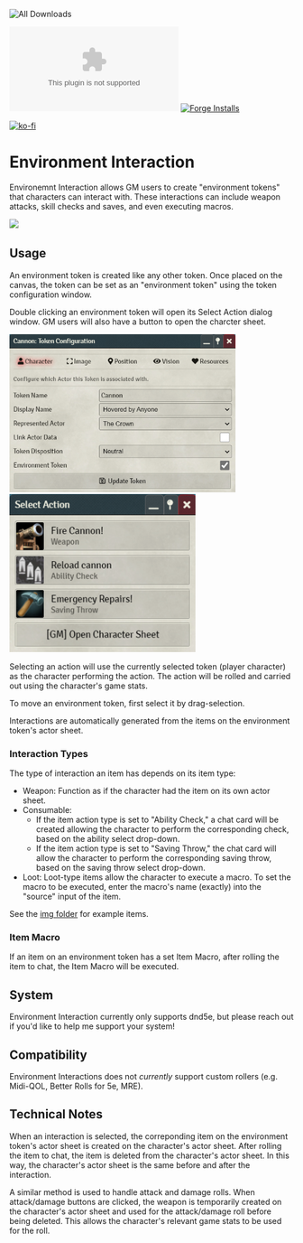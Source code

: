 ![All Downloads](https://img.shields.io/github/downloads/jessev14/environment-interaction/total?style=for-the-badge)

![Latest Release Download Count](https://img.shields.io/github/downloads/jessev14/environment-interaction/latest/EI.zip)
[![Forge Installs](https://img.shields.io/badge/dynamic/json?label=Forge%20Installs&query=package.installs&suffix=%25&url=https%3A%2F%2Fforge-vtt.com%2Fapi%2Fbazaar%2Fpackage%2Fenvironment-interaction&colorB=4aa94a)](https://forge-vtt.com/bazaar#package=environment-interaction)

[![ko-fi](https://ko-fi.com/img/githubbutton_sm.svg)](https://ko-fi.com/jessev14)

# Environment Interaction

Environemnt Interaction allows GM users to create "environment tokens" that characters can interact with. These interactions can include weapon attacks, skill checks and saves, and even executing macros.

<img src="/img/environment-interaction-demo.gif" height="450"/>


## Usage
An environment token is created like any other token. Once placed on the canvas, the token can be set as an "environment token" using the token configuration window.

Double clicking an environment token will open its Select Action dialog window. GM users will also have a button to open the charcter sheet.

<img src="/img/token-config.png" height="280"/> <img src="/img/action-selection.png" height="280"/>

Selecting an action will use the currently selected token (player character) as the character performing the action. The action will be rolled and carried out using the character's game stats.

To move an environment token, first select it by drag-selection.

Interactions are automatically generated from the items on the environment token's actor sheet.

### Interaction Types
The type of interaction an item has depends on its item type:
* Weapon: Function as if the character had the item on its own actor sheet.
* Consumable:
  - If the item action type is set to "Ability Check," a chat card will be created allowing the character to perform the corresponding check, based on the ability select drop-down.
  - If the item action type is set to "Saving Throw," the chat card will allow the character to perform the corresponding saving throw, based on the saving throw select drop-down.
* Loot: Loot-type items allow the character to execute a macro. To set the macro to be executed, enter the macro's name (exactly) into the "source" input of the item.

See the [img folder](https://github.com/jessev14/environment-interaction/tree/main/img) for example items.

### Item Macro
If an item on an environment token has a set Item Macro, after rolling the item to chat, the Item Macro will be executed.

## System
Environment Interaction currently only supports dnd5e, but please reach out if you'd like to help me support your system!

## Compatibility
Environment Interactions does not *currently* support custom rollers (e.g. Midi-QOL, Better Rolls for 5e, MRE).

## Technical Notes
When an interaction is selected, the correponding item on the environment token's actor sheet is created on the character's actor sheet. After rolling the item to chat, the item is deleted from the character's actor sheet. In this way, the character's actor sheet is the same before and after the interaction.

A similar method is used to handle attack and damage rolls. When attack/damage buttons are clicked, the weapon is temporarily created on the character's actor sheet and used for the attack/damage roll before being deleted. This allows the character's relevant game stats to be used for the roll.

